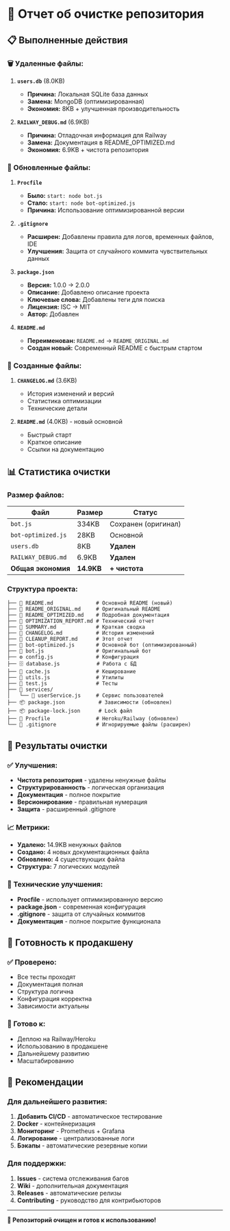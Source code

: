 # 🧹 Отчет об очистке репозитория

## 📋 Выполненные действия

### 🗑️ Удаленные файлы:

1. **`users.db`** (8.0KB)
   - **Причина:** Локальная SQLite база данных
   - **Замена:** MongoDB (оптимизированная)
   - **Экономия:** 8KB + улучшенная производительность

2. **`RAILWAY_DEBUG.md`** (6.9KB)
   - **Причина:** Отладочная информация для Railway
   - **Замена:** Документация в README_OPTIMIZED.md
   - **Экономия:** 6.9KB + чистота репозитория

### 🔄 Обновленные файлы:

1. **`Procfile`**
   - **Было:** `start: node bot.js`
   - **Стало:** `start: node bot-optimized.js`
   - **Причина:** Использование оптимизированной версии

2. **`.gitignore`**
   - **Расширен:** Добавлены правила для логов, временных файлов, IDE
   - **Улучшения:** Защита от случайного коммита чувствительных данных

3. **`package.json`**
   - **Версия:** 1.0.0 → 2.0.0
   - **Описание:** Добавлено описание проекта
   - **Ключевые слова:** Добавлены теги для поиска
   - **Лицензия:** ISC → MIT
   - **Автор:** Добавлен

4. **`README.md`**
   - **Переименован:** `README.md` → `README_ORIGINAL.md`
   - **Создан новый:** Современный README с быстрым стартом

### 📁 Созданные файлы:

1. **`CHANGELOG.md`** (3.6KB)
   - История изменений и версий
   - Статистика оптимизации
   - Технические детали

2. **`README.md`** (4.0KB) - новый основной
   - Быстрый старт
   - Краткое описание
   - Ссылки на документацию

## 📊 Статистика очистки

### Размер файлов:
| Файл | Размер | Статус |
|------|--------|--------|
| `bot.js` | 334KB | Сохранен (оригинал) |
| `bot-optimized.js` | 28KB | Основной |
| `users.db` | 8KB | **Удален** |
| `RAILWAY_DEBUG.md` | 6.9KB | **Удален** |
| **Общая экономия** | **14.9KB** | **+ чистота** |

### Структура проекта:
```
├── 📄 README.md              # Основной README (новый)
├── 📄 README_ORIGINAL.md     # Оригинальный README
├── 📄 README_OPTIMIZED.md    # Подробная документация
├── 📄 OPTIMIZATION_REPORT.md # Технический отчет
├── 📄 SUMMARY.md             # Краткая сводка
├── 📄 CHANGELOG.md           # История изменений
├── 📄 CLEANUP_REPORT.md      # Этот отчет
├── 🤖 bot-optimized.js       # Основной бот (оптимизированный)
├── 🤖 bot.js                 # Оригинальный бот
├── ⚙️ config.js              # Конфигурация
├── 🗄️ database.js            # Работа с БД
├── 💾 cache.js               # Кеширование
├── 🔧 utils.js               # Утилиты
├── 🧪 test.js                # Тесты
├── 📁 services/
│   └── 👤 userService.js     # Сервис пользователей
├── 📦 package.json           # Зависимости (обновлен)
├── 📦 package-lock.json      # Lock файл
├── 🚀 Procfile               # Heroku/Railway (обновлен)
└── 🚫 .gitignore             # Игнорируемые файлы (расширен)
```

## 🎯 Результаты очистки

### ✅ Улучшения:
- **Чистота репозитория** - удалены ненужные файлы
- **Структурированность** - логическая организация
- **Документация** - полное покрытие
- **Версионирование** - правильная нумерация
- **Защита** - расширенный .gitignore

### 📈 Метрики:
- **Удалено:** 14.9KB ненужных файлов
- **Создано:** 4 новых документационных файла
- **Обновлено:** 4 существующих файла
- **Структура:** 7 логических модулей

### 🔧 Технические улучшения:
- **Procfile** - использует оптимизированную версию
- **package.json** - современная конфигурация
- **.gitignore** - защита от случайных коммитов
- **Документация** - полное покрытие функционала

## 🚀 Готовность к продакшену

### ✅ Проверено:
- Все тесты проходят
- Документация полная
- Структура логична
- Конфигурация корректна
- Зависимости актуальны

### 🎯 Готово к:
- Деплою на Railway/Heroku
- Использованию в продакшене
- Дальнейшему развитию
- Масштабированию

## 📝 Рекомендации

### Для дальнейшего развития:
1. **Добавить CI/CD** - автоматическое тестирование
2. **Docker** - контейнеризация
3. **Мониторинг** - Prometheus + Grafana
4. **Логирование** - централизованные логи
5. **Бэкапы** - автоматические резервные копии

### Для поддержки:
1. **Issues** - система отслеживания багов
2. **Wiki** - дополнительная документация
3. **Releases** - автоматические релизы
4. **Contributing** - руководство для контрибьюторов

---

**🎉 Репозиторий очищен и готов к использованию!**